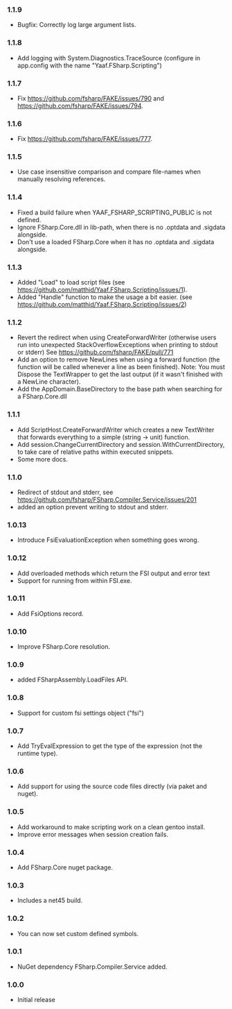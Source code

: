 ﻿### 1.1.9

 * Bugfix: Correctly log large argument lists.

### 1.1.8

 * Add logging with System.Diagnostics.TraceSource (configure in app.config with the name "Yaaf.FSharp.Scripting")

### 1.1.7

 * Fix https://github.com/fsharp/FAKE/issues/790 and https://github.com/fsharp/FAKE/issues/794.

### 1.1.6

 * Fix https://github.com/fsharp/FAKE/issues/777.

### 1.1.5

 * Use case insensitive comparison and compare file-names when manually resolving references.

### 1.1.4

 * Fixed a build failure when YAAF_FSHARP_SCRIPTING_PUBLIC is not defined.
 * Ignore FSharp.Core.dll in lib-path, when there is no .optdata and .sigdata alongside.
 * Don't use a loaded FSharp.Core when it has no .optdata and .sigdata alongside.

### 1.1.3

 * Added "Load" to load script files (see https://github.com/matthid/Yaaf.FSharp.Scripting/issues/1).
 * Added "Handle" function to make the usage a bit easier. (see https://github.com/matthid/Yaaf.FSharp.Scripting/issues/2)

### 1.1.2

 * Revert the redirect when using CreateForwardWriter (otherwise users run into unexpected StackOverflowExceptions when printing to stdout or stderr)
   See https://github.com/fsharp/FAKE/pull/771
 * Add an option to remove NewLines when using a forward function (the function will be called whenever a line as been finished).
   Note: You must Dispose the TextWrapper to get the last output (if it wasn't finished with a NewLine character).
 * Add the AppDomain.BaseDirectory to the base path when searching for a FSharp.Core.dll

### 1.1.1

 * Add ScriptHost.CreateForwardWriter which creates a new TextWriter that forwards everything to a simple (string -> unit) function.
 * Add session.ChangeCurrentDirectory and session.WithCurrentDirectory, to take care of relative paths within executed snippets.
 * Some more docs.

### 1.1.0

 * Redirect of stdout and stderr, see https://github.com/fsharp/FSharp.Compiler.Service/issues/201 
 * added an option prevent writing to stdout and stderr.

### 1.0.13

 * Introduce FsiEvaluationException when something goes wrong.

### 1.0.12

 * Add overloaded methods which return the FSI output and error text
 * Support for running from within FSI.exe.

### 1.0.11

 * Add FsiOptions record.

### 1.0.10

 * Improve FSharp.Core resolution.

### 1.0.9

 * added FSharpAssembly.LoadFiles API.

### 1.0.8

 * Support for custom fsi settings object ("fsi")

### 1.0.7

 * Add TryEvalExpression to get the type of the expression (not the runtime type).

### 1.0.6

 * Add support for using the source code files directly (via paket and nuget).

### 1.0.5

 * Add workaround to make scripting work on a clean gentoo install.
 * Improve error messages when session creation fails.

### 1.0.4

 * Add FSharp.Core nuget package.

### 1.0.3

 * Includes a net45 build.

### 1.0.2

 * You can now set custom defined symbols.

### 1.0.1

 * NuGet dependency FSharp.Compiler.Service added.

### 1.0.0

 * Initial release
